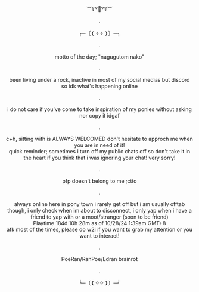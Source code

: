 
  
<div align="center">︶꒦꒷🍭꒷꒦︶

  .
  
<div align="center">  ╭─〔❨✧✧❩〕─╮

  
  .

  <div align="center"> motto of the day; "nagugutom nako"

.
  
<div align="center"> been living under a rock, inactive in most of my social medias but discord so idk what's happening online
  
  .

<div align="center"> i do not care if you've come to take inspiration of my ponies without asking nor copy it idgaf
  
  .
  
<div align="center"> c+h, sitting with is ALWAYS WELCOMED don't hesitate to approch me when you are in need of it! 
<div align="center"> quick reminder; sometimes i turn off my public chats off so don't take it in the heart if you think that i was ignoring your chat! very sorry!

  .
<div align="center"> pfp doesn't belong to me ;ctto

  .
<div align="center"> always online here in pony town i rarely get off but i am usually offtab though, i only check when im about to disconnect, i only yap when i have a friend to yap with or a moot/stranger (soon to be friend)
<div align="center"> Playtime 184d 10h 28m as of 10/28/24 1:39am GMT+8
<div align="center"> afk most of the times, please do w2i if you want to grab my attention or you want to interact!
  
  .
  
<div align="center"> PoeRan/RanPoe/Edran brainrot
  
  .

<div align="center">╰─〔❨✧✧❩〕─╯
